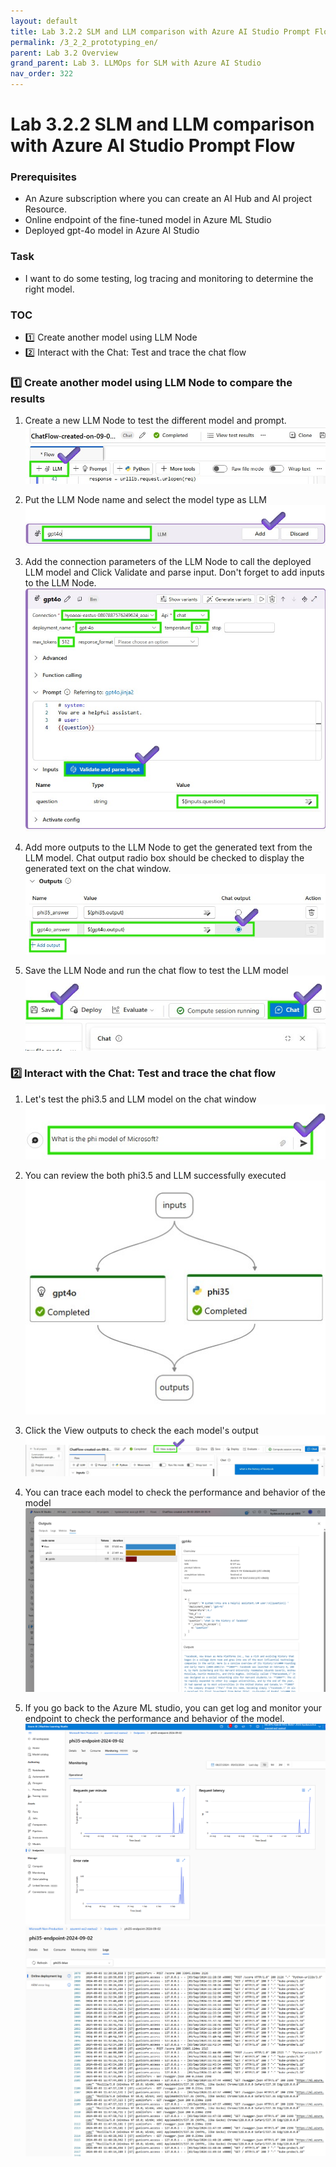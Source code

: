 ```yaml
---
layout: default
title: Lab 3.2.2 SLM and LLM comparison with Azure AI Studio Prompt Flow (EN)
permalink: /3_2_2_prototyping_en/
parent: Lab 3.2 Overview
grand_parent: Lab 3. LLMOps for SLM with Azure AI Studio
nav_order: 322
---
```


# Lab 3.2.2 SLM and LLM comparison with Azure AI Studio Prompt Flow

### Prerequisites

- An Azure subscription where you can create an AI Hub and AI project Resource.
- Online endpoint of the fine-tuned model in Azure ML Studio
- Deployed gpt-4o model in Azure AI Studio 


### Task

- I want to do some testing, log tracing and monitoring to determine the right model. 

### TOC
- 1️⃣ Create another model using LLM Node 
- 2️⃣ Interact with the Chat: Test and trace the chat flow

### 1️⃣ Create another model using LLM Node to compare the results
1. Create a new LLM Node to test the different model and prompt.
![create a new LLM Node](images/add_llm.jpg)

2. Put the LLM Node name and select the model type as LLM
![put the LLM Node name](images/add_node_name.jpg)

3. Add the connection parameters of the LLM Node to call the deployed LLM model and Click Validate and parse input. Don't forget to add inputs to the LLM Node.
![add the connection parameters](images/add_gpt4o_node.jpg)

4. Add more outputs to the LLM Node to get the generated text from the LLM model. Chat output radio box should be checked to display the generated text on the chat window.
![add the connection parameters](images/add_more_output.jpg)

5. Save the LLM Node and run the chat flow to test the LLM model
![save the LLM Node](images/save_open_chat_window.jpg)


### 2️⃣ Interact with the Chat: Test and trace the chat flow
1. Let's test the phi3.5 and LLM model on the chat window
![test the phi3.5 and LLM model](images/ask_about_phi.jpg)

2. You can review the both phi3.5 and LLM successfully executed  
![save the LLM Node](images/final_dag_graph.jpg)

3. Click the View outputs to check the each model's output
![click view output](images/click_view_output.jpg)


4. You can trace each model to check the performance and behavior of the model
![trace each model](images/two_model_comparison.png)

5. If you go back to the Azure ML studio, you can get log and monitor your endpoint to check the performance and behavior of the model.
![monitor endpoint](images/monitor_endpoint_metrics.png)
![endpoint log](images/endpoint_log.png)

